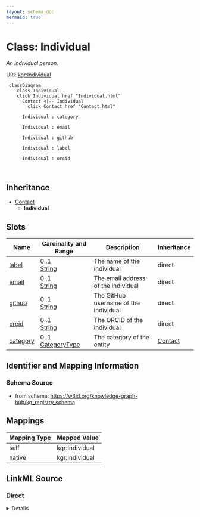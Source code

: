 ```yaml
---
layout: schema_doc
mermaid: true
---
```




# Class: Individual


_An individual person._





URI: [kgr:Individual](https://w3id.org/bridge2ai/data-sheets-schema/Individual)






```mermaid
 classDiagram
    class Individual
    click Individual href "Individual.html"
      Contact <|-- Individual
        click Contact href "Contact.html"
      
      Individual : category
        
      Individual : email
        
      Individual : github
        
      Individual : label
        
      Individual : orcid
        
      
```





## Inheritance
* [Contact](Contact.html)
    * **Individual**



## Slots

| Name | Cardinality and Range | Description | Inheritance |
| ---  | --- | --- | --- |
| [label](label.html) | 0..1 <br/> [String](String.html) | The name of the individual | direct |
| [email](email.html) | 0..1 <br/> [String](String.html) | The email address of the individual | direct |
| [github](github.html) | 0..1 <br/> [String](String.html) | The GitHub username of the individual | direct |
| [orcid](orcid.html) | 0..1 <br/> [String](String.html) | The ORCID of the individual | direct |
| [category](category.html) | 0..1 <br/> [CategoryType](CategoryType.html) | The category of the entity | [Contact](Contact.html) |









## Identifier and Mapping Information







### Schema Source


* from schema: https://w3id.org/knowledge-graph-hub/kg_registry_schema




## Mappings

| Mapping Type | Mapped Value |
| ---  | ---  |
| self | kgr:Individual |
| native | kgr:Individual |







## LinkML Source

<!-- TODO: investigate https://stackoverflow.com/questions/37606292/how-to-create-tabbed-code-blocks-in-mkdocs-or-sphinx -->

### Direct

<details>
```yaml
name: Individual
description: An individual person.
from_schema: https://w3id.org/knowledge-graph-hub/kg_registry_schema
is_a: Contact
attributes:
  label:
    name: label
    description: The name of the individual.
    from_schema: https://w3id.org/knowledge-graph-hub/kg_registry_schema
    rank: 1000
    domain_of:
    - Individual
    - Organization
    - FundingSource
    - License
    - Usage
    range: string
  email:
    name: email
    description: The email address of the individual.
    from_schema: https://w3id.org/knowledge-graph-hub/kg_registry_schema
    rank: 1000
    domain_of:
    - Individual
    - Organization
    range: string
  github:
    name: github
    description: The GitHub username of the individual. Do not include a prefix.
    from_schema: https://w3id.org/knowledge-graph-hub/kg_registry_schema
    rank: 1000
    domain_of:
    - Individual
    - Organization
    range: string
  orcid:
    name: orcid
    description: The ORCID of the individual. Do not include the "https://orcid.org/"
      prefix.
    from_schema: https://w3id.org/knowledge-graph-hub/kg_registry_schema
    rank: 1000
    domain_of:
    - Individual
    range: string
    pattern: ^\d{4}-\d{4}-\d{4}-\d{3}(\d|X)$

```
</details>

### Induced

<details>
```yaml
name: Individual
description: An individual person.
from_schema: https://w3id.org/knowledge-graph-hub/kg_registry_schema
is_a: Contact
attributes:
  label:
    name: label
    description: The name of the individual.
    from_schema: https://w3id.org/knowledge-graph-hub/kg_registry_schema
    rank: 1000
    alias: label
    owner: Individual
    domain_of:
    - Individual
    - Organization
    - FundingSource
    - License
    - Usage
    range: string
  email:
    name: email
    description: The email address of the individual.
    from_schema: https://w3id.org/knowledge-graph-hub/kg_registry_schema
    rank: 1000
    alias: email
    owner: Individual
    domain_of:
    - Individual
    - Organization
    range: string
  github:
    name: github
    description: The GitHub username of the individual. Do not include a prefix.
    from_schema: https://w3id.org/knowledge-graph-hub/kg_registry_schema
    rank: 1000
    alias: github
    owner: Individual
    domain_of:
    - Individual
    - Organization
    range: string
  orcid:
    name: orcid
    description: The ORCID of the individual. Do not include the "https://orcid.org/"
      prefix.
    from_schema: https://w3id.org/knowledge-graph-hub/kg_registry_schema
    rank: 1000
    alias: orcid
    owner: Individual
    domain_of:
    - Individual
    range: string
    pattern: ^\d{4}-\d{4}-\d{4}-\d{3}(\d|X)$
  category:
    name: category
    description: The category of the entity. This should be identical to its class
      name.
    from_schema: https://w3id.org/knowledge-graph-hub/kg_registry_schema
    rank: 1000
    is_a: type
    domain: NamedThing
    alias: category
    owner: Individual
    domain_of:
    - NamedThing
    - Contact
    range: category_type

```
</details>

